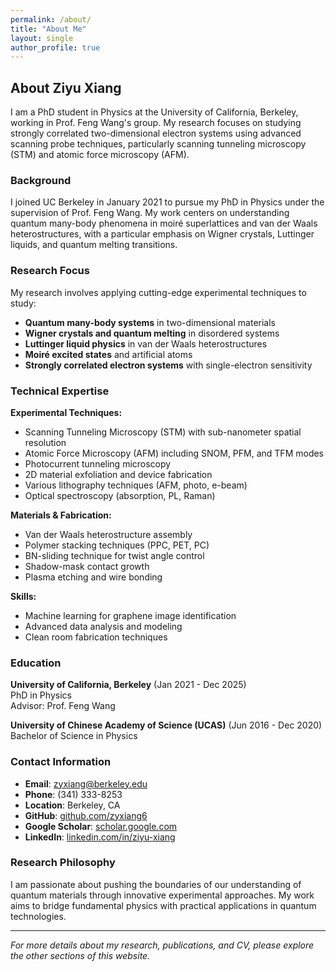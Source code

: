 ```yaml
---
permalink: /about/
title: "About Me"
layout: single
author_profile: true
---
```


## About Ziyu Xiang

I am a PhD student in Physics at the University of California, Berkeley, working in Prof. Feng Wang's group. My research focuses on studying strongly correlated two-dimensional electron systems using advanced scanning probe techniques, particularly scanning tunneling microscopy (STM) and atomic force microscopy (AFM).

### Background

I joined UC Berkeley in January 2021 to pursue my PhD in Physics under the supervision of Prof. Feng Wang. My work centers on understanding quantum many-body phenomena in moiré superlattices and van der Waals heterostructures, with a particular emphasis on Wigner crystals, Luttinger liquids, and quantum melting transitions.

### Research Focus

My research involves applying cutting-edge experimental techniques to study:

- **Quantum many-body systems** in two-dimensional materials
- **Wigner crystals and quantum melting** in disordered systems
- **Luttinger liquid physics** in van der Waals heterostructures
- **Moiré excited states** and artificial atoms
- **Strongly correlated electron systems** with single-electron sensitivity

### Technical Expertise

**Experimental Techniques:**
- Scanning Tunneling Microscopy (STM) with sub-nanometer spatial resolution
- Atomic Force Microscopy (AFM) including SNOM, PFM, and TFM modes
- Photocurrent tunneling microscopy
- 2D material exfoliation and device fabrication
- Various lithography techniques (AFM, photo, e-beam)
- Optical spectroscopy (absorption, PL, Raman)

**Materials & Fabrication:**
- Van der Waals heterostructure assembly
- Polymer stacking techniques (PPC, PET, PC)
- BN-sliding technique for twist angle control
- Shadow-mask contact growth
- Plasma etching and wire bonding

**Skills:**
- Machine learning for graphene image identification
- Advanced data analysis and modeling
- Clean room fabrication techniques

### Education

**University of California, Berkeley** (Jan 2021 - Dec 2025)  
PhD in Physics  
Advisor: Prof. Feng Wang

**University of Chinese Academy of Science (UCAS)** (Jun 2016 - Dec 2020)  
Bachelor of Science in Physics

### Contact Information

- **Email**: zyxiang@berkeley.edu
- **Phone**: (341) 333-8253
- **Location**: Berkeley, CA
- **GitHub**: [github.com/zyxiang6](https://github.com/zyxiang6)
- **Google Scholar**: [scholar.google.com](https://scholar.google.com/citations?user=-bXvJDMAAAAJ&hl=en)
- **LinkedIn**: [linkedin.com/in/ziyu-xiang](https://www.linkedin.com/in/ziyu-xiang-8481292b3/)

### Research Philosophy

I am passionate about pushing the boundaries of our understanding of quantum materials through innovative experimental approaches. My work aims to bridge fundamental physics with practical applications in quantum technologies.

---

*For more details about my research, publications, and CV, please explore the other sections of this website.*
